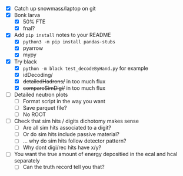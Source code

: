 - [x] Catch up snowmass/laptop on git
- [x] Bonk larva
  - [x] 50% FTE
  - [x] fnal?
- [x] Add `pip install` notes to your README
  - [x] `python3 -m pip install pandas-stubs`
  - [x] pyarrow
  - [x] mypy
- [x] Try black
  - [x] `python -m black test_decodeByHand.py` for example
  - [x] idDecoding/
  - [x] <del>detailedHadrons/</del> in too much flux
  - [x] <del>compareSimDigi/</del> in too much flux
- [ ] Detailed neutron plots
  - [ ] Format script in the way you want
  - [ ] Save parquet file?
  - [ ] No ROOT
- [ ] Check that sim hits / digits dichotomy makes sense
  - [ ] Are all sim hits associated to a digit?
  - [ ] Or do sim hits include passive material?
  - [ ] ... why do sim hits follow detector pattern?
  - [ ] Why dont digi/rec hits have x/y?
- [ ] You want the true amount of energy depositied in the ecal and hcal separately
  - [ ] Can the truth record tell you that?
